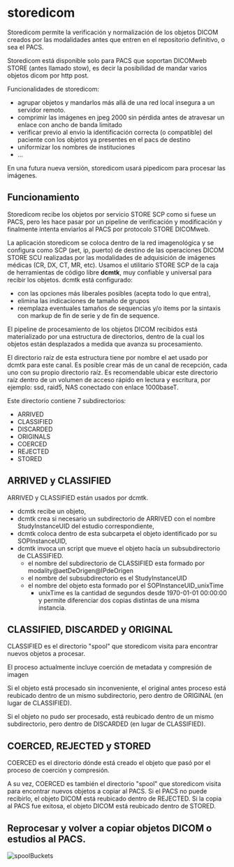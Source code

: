 # storedicom

Storedicom permite la verificación y normalización de los objetos DICOM creados por las modalidades antes que entren en el repositorio definitivo, o sea el PACS.

Storedicom está disponible solo para PACS que soportan DICOMweb STORE (antes llamado stow), es decir la posibilidad de mandar varios objetos dicom por http post.

Funcionalidades de storedicom:
- agrupar objetos y mandarlos más allá de una red local insegura a un servidor remoto.
- comprimir las imágenes en jpeg 2000 sin pérdida antes de atravesar un enlace con ancho de banda limitado
- verificar previo al envio la identificación correcta (o compatible) del paciente con los objetos ya presentes en el pacs de destino
- uniformizar los nombres de instituciones
- ...

En una futura nueva versión, storedicom usará pipedicom para procesar las imágenes.

## Funcionamiento

Storedicom recibe los objetos por servicio STORE SCP como si fuese un PACS, pero les hace pasar por un pipeline de verificación y modificación y finalmente intenta enviarlos al PACS por protocolo STORE DICOMweb.

La aplicación storedicom se coloca dentro de la red imagenológica y se configura como SCP (aet, ip, puerto) de destino de las operaciones DICOM STORE SCU realizadas por las modalidades de adquisición de imágenes médicas (CR, DX, CT, MR, etc). Usamos el utilitario STORE SCP de la caja de herramientas de código libre **dcmtk**, muy confiable y universal para recibir los objetos. dcmtk está configurado:
- con las opciones más liberales posibles (acepta todo lo que entra),
- elimina las indicaciones de tamaño de grupos
- reemplaza eventuales tamaños de sequencias y/o items por la sintaxis con markup de fin de serie y de fin de sequence.

El pipeline de procesamiento de los objetos DICOM recibidos está materializado por una estructura de directorios, dentro de la cual los objetos están desplazados a medida que avanza su procesamiento.

El directorio raíz de esta estructura tiene por nombre el aet usado por dcmtk para este canal. Es posible crear más de un canal de recepción, cada uno con su propio directorio raíz. Es recomendable ubicar este directorio raíz dentro de un volumen de acceso rápido en lectura y escritura, por ejemplo: ssd, raid5, NAS conectado con enlace 1000baseT.

Este directorio contiene 7 subdirectorios:

- ARRIVED
- CLASSIFIED
- DISCARDED
- ORIGINALS
- COERCED
- REJECTED
- STORED

## ARRIVED y CLASSIFIED

ARRIVED y CLASSIFIED están usados por dcmtk.

- dcmtk recibe un objeto, 
- dcmtk crea si necesario un subdirectorio de ARRIVED con el nombre StudyInstanceUID del estudio correspondiente, 
- dcmtk coloca dentro de esta subcarpeta el objeto identificado por su SOPInstanceUID,
- dcmtk invoca un script que mueve el objeto hacía un subsubdirectorio de CLASSIFIED.
  - el nombre del subdirectorio de CLASSIFIED esta formado por modality@aetDeOrigen@IPdeOrigen
  - el nombre del subsubdirectorio es el StudyInstanceUID
  - el nombre del objeto esta formado por el SOPInstanceUID_unixTime
      - unixTime es la cantidad de segundos desde 1970-01-01 00:00:00 y permite diferenciar dos copias distintas de una misma instancia.

## CLASSIFIED, DISCARDED y ORIGINAL

CLASSIFIED es el directorio "spool" que storedicom visita para encontrar nuevos objetos a procesar.

El proceso actualmente incluye coerción de metadata y compresión de imagen

Si el objeto está procesado sin inconveniente, el original antes proceso está reubicado dentro de un mismo subdirectorio, pero dentro de ORIGINAL (en lugar de CLASSIFIED).

Si el objeto no pudo ser procesado, está reubicado dentro de un mismo subdirectorio, pero dentro de DISCARDED (en lugar de CLASSIFIED).  

## COERCED, REJECTED y STORED

COERCED es el directorio dónde está creado el objeto que pasó por el proceso de coerción y compresión.

A su vez, COERCED es también el directorio "spool" que storedicom visita para encontrar nuevos objetos a copiar al PACS.
Si el PACS no puede recibirlo, el objeto DICOM está reubicado dentro de REJECTED. Si la copia al PACS fue exitosa, el objeto DICOM está reubicado dentro de STORED.

## Reprocesar y volver a copiar objetos DICOM o estudios al PACS.



![spoolBuckets](spoolBuckets.png)
